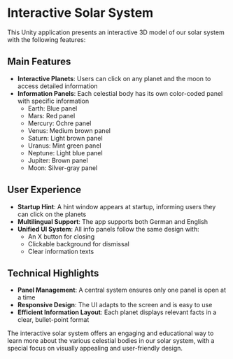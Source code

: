 # Interactive Solar System

This Unity application presents an interactive 3D model of our solar system with the following features:

## Main Features
- **Interactive Planets**: Users can click on any planet and the moon to access detailed information
- **Information Panels**: Each celestial body has its own color-coded panel with specific information
  - Earth: Blue panel
  - Mars: Red panel
  - Mercury: Ochre panel
  - Venus: Medium brown panel
  - Saturn: Light brown panel
  - Uranus: Mint green panel
  - Neptune: Light blue panel
  - Jupiter: Brown panel
  - Moon: Silver-gray panel

## User Experience
- **Startup Hint**: A hint window appears at startup, informing users they can click on the planets
- **Multilingual Support**: The app supports both German and English
- **Unified UI System**: All info panels follow the same design with:
  - An X button for closing
  - Clickable background for dismissal
  - Clear information texts

## Technical Highlights
- **Panel Management**: A central system ensures only one panel is open at a time
- **Responsive Design**: The UI adapts to the screen and is easy to use
- **Efficient Information Layout**: Each planet displays relevant facts in a clear, bullet-point format

The interactive solar system offers an engaging and educational way to learn more about the various celestial bodies in our solar system, with a special focus on visually appealing and user-friendly design.
